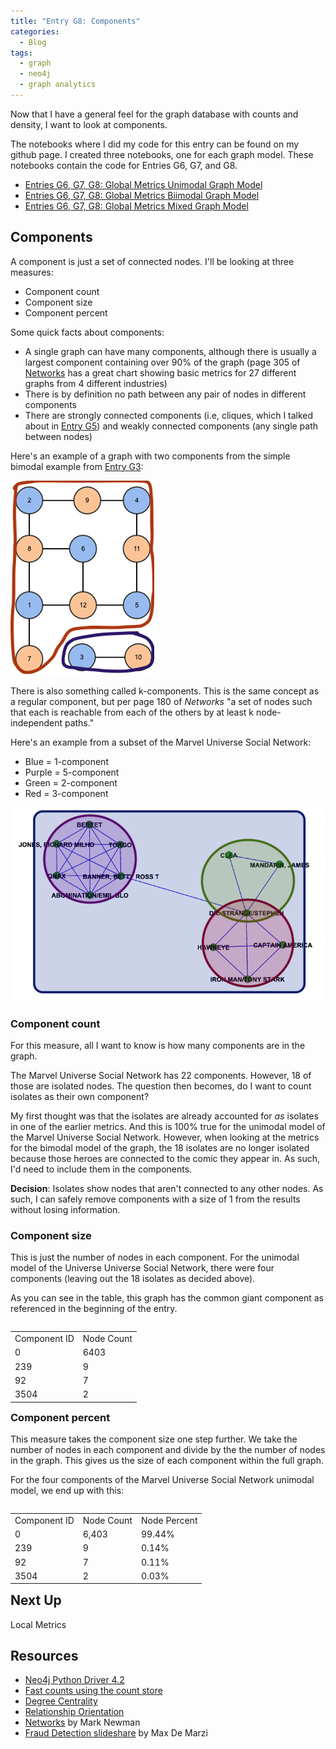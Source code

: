 ```yaml
---
title: "Entry G8: Components"
categories:
  - Blog
tags:
  - graph
  - neo4j
  - graph analytics
---
```


Now that I have a general feel for the graph database with counts and density, I want to look at components.

The notebooks where I did my code for this entry can be found on my github page. I created three notebooks, one for each graph model. These notebooks contain the code for Entries G6, G7, and G8.

- [Entries G6, G7, G8: Global Metrics Unimodal Graph Model](https://github.com/julielinx/datascience_diaries/blob/master/graph/06_7_8a_nb_unimodal_global_metrics.ipynb)
- [Entries G6, G7, G8: Global Metrics Biimodal Graph Model](https://github.com/julielinx/datascience_diaries/blob/master/graph/06_7_8b_nb_bimodal_global_metrics.ipynb)
- [Entries G6, G7, G8: Global Metrics Mixed Graph Model](https://github.com/julielinx/datascience_diaries/blob/master/graph/06_7_8c_nb_mixed_global_metrics.ipynb)

## Components

A component is just a set of connected nodes. I'll be looking at three measures:

 - Component count
 - Component size
 - Component percent 
 
Some quick facts about components:

- A single graph can have many components, although there is usually a largest component containing over 90% of the graph (page 305 of [Networks](https://www.amazon.com/Networks-Mark-Newman/dp/0198805098) has a great chart showing basic metrics for 27 different graphs from 4 different industries)
- There is by definition no path between any pair of nodes in different components
- There are strongly connected components (i.e, cliques, which I talked about in [Entry G5](https://julielinx.github.io/blog/g05_project_bimodal/)) and weakly connected components (any single path between nodes)

Here's an example of a graph with two components from the simple bimodal example from [Entry G3](https://julielinx.github.io/blog/g03_graph_model/):

<img src='https://github.com/julielinx/datascience_diaries/blob/master/graph/images/bimodal_components.png?raw=true'>

There is also something called k-components. This is the same concept as a regular component, but per page 180 of *Networks* "a set of nodes such that each is reachable from each of the others by at least k node-independent paths."

Here's an example from a subset of the Marvel Universe Social Network:

- Blue = 1-component
- Purple = 5-component
- Green = 2-component
- Red = 3-component

<img src='https://github.com/julielinx/datascience_diaries/blob/master/graph/images/k-components.png?raw=true'>

### Component count

For this measure, all I want to know is how many components are in the graph.

The Marvel Universe Social Network has 22 components. However, 18 of those are isolated nodes. The question then becomes, do I want to count isolates as their own component?

My first thought was that the isolates are already accounted for *as* isolates in one of the earlier metrics. And this is 100% true for the unimodal model of the Marvel Universe Social Network. However, when looking at the metrics for the bimodal model of the graph, the 18 isolates are no longer isolated because those heroes are connected to the comic they appear in. As such, I'd need to include them in the components.

**Decision**: Isolates show nodes that aren't connected to any other nodes. As such, I can safely remove components with a size of 1 from the results without losing information.

### Component size

This is just the number of nodes in each component. For the unimodal model of the Universe Universe Social Network, there were four components (leaving out the 18 isolates as decided above).

As you can see in the table, this graph has the common giant component as referenced in the beginning of the entry.

<table align=left>
    <tr>
        <td>Component ID</td>
        <td>Node Count</td>
    </tr>
    <tr>
        <td>0</td>
        <td>6403</td>
    </tr>
    <tr>
        <td>239</td>
        <td>9</td>
    </tr>
    <tr>
        <td>92</td>
        <td>7</td>
    </tr>
    <tr>
        <td>3504</td>
        <td>2</td>
    </tr>
</table>

### Component percent

This measure takes the component size one step further. We take the number of nodes in each component and divide by the the number of nodes in the graph. This gives us the size of each component within the full graph.

For the four components of the Marvel Universe Social Network unimodal model, we end up with this:

<table align=left>
    <tr>
        <td>Component ID</td>
        <td>Node Count</td>
        <td>Node Percent</td>
    </tr>
    <tr>
        <td>0</td>
        <td>6,403</td>
        <td>99.44%</td>
    </tr>
    <tr>
        <td>239</td>
        <td>9</td>
        <td>0.14%</td>
    </tr>
    <tr>
        <td>92</td>
        <td>7</td>
        <td>0.11%</td>
    </tr>
    <tr>
        <td>3504</td>
        <td>2</td>
        <td>0.03%</td>
    </tr>
</table>

## Next Up

Local Metrics

## Resources

- [Neo4j Python Driver 4.2](https://neo4j.com/docs/api/python-driver/current/)
- [Fast counts using the count store](https://neo4j.com/developer/kb/fast-counts-using-the-count-store/)
- [Degree Centrality](https://neo4j.com/docs/graph-data-science/current/algorithms/degree-centrality/)
- [Relationship Orientation](https://neo4j.com/docs/graph-data-science/current/management-ops/cypher-projection/#cypher-projection-relationship-orientation)
- [Networks](https://www.amazon.com/Networks-Mark-Newman/dp/0198805098) by Mark Newman
- [Fraud Detection slideshare](https://www.slideshare.net/maxdemarzi/fraud-detection-and-neo4j) by Max De Marzi